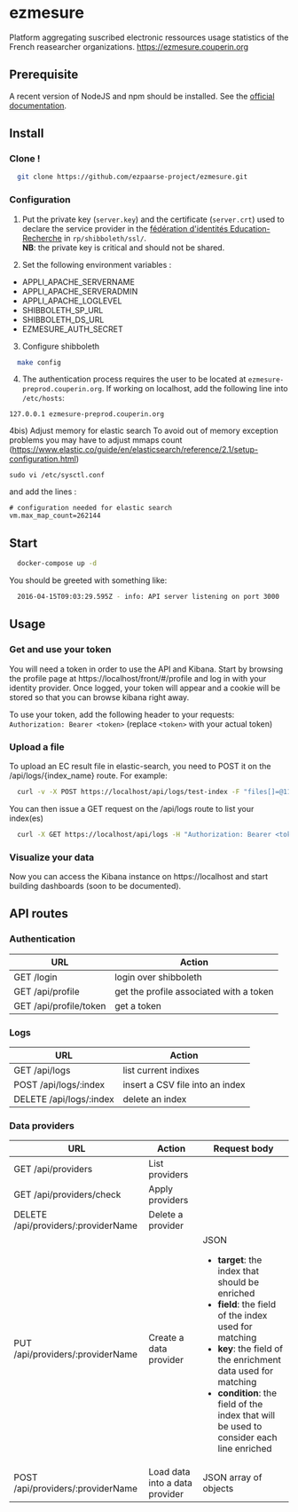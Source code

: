# ezmesure

Platform aggregating suscribed electronic ressources usage statistics of the French reasearcher organizations.
https://ezmesure.couperin.org

## Prerequisite
A recent version of NodeJS and npm should be installed.
See the [official documentation](https://nodejs.org/en/download/package-manager/).

## Install

### Clone !

```bash
  git clone https://github.com/ezpaarse-project/ezmesure.git
```

### Configuration

1) Put the private key (``server.key``) and the certificate (``server.crt``) used to declare the service provider in the [fédération d'identités Education-Recherche](https://federation.renater.fr/registry?action=get_all) in ``rp/shibboleth/ssl/``.  
**NB**: the private key is critical and should not be shared.

2) Set the following environment variables :
- APPLI_APACHE_SERVERNAME
- APPLI_APACHE_SERVERADMIN
- APPLI_APACHE_LOGLEVEL
- SHIBBOLETH_SP_URL
- SHIBBOLETH_DS_URL
- EZMESURE_AUTH_SECRET

3) Configure shibboleth
```bash
  make config
```

4) The authentication process requires the user to be located at `ezmesure-preprod.couperin.org`. If working on localhost, add the following line into `/etc/hosts`:
```
127.0.0.1 ezmesure-preprod.couperin.org
```
4bis) Adjust memory for elastic search
To avoid out of memory exception problems you may have to adjust mmaps count (https://www.elastic.co/guide/en/elasticsearch/reference/2.1/setup-configuration.html)

```
sudo vi /etc/sysctl.conf
```

and add the lines :
```
# configuration needed for elastic search
vm.max_map_count=262144
```

## Start
```bash
  docker-compose up -d
```

You should be greeted with something like:
```bash
  2016-04-15T09:03:29.595Z - info: API server listening on port 3000
```

## Usage

### Get and use your token

You will need a token in order to use the API and Kibana. Start by browsing the profile page at https://localhost/front/#/profile and log in with your identity provider. Once logged, your token will appear and a cookie will be stored so that you can browse kibana right away.

To use your token, add the following header to your requests: `Authorization: Bearer <token>` (replace `<token>` with your actual token)

### Upload a file

To upload an EC result file in elastic-search, you need to POST it on the /api/logs/{index_name} route. For example:
```bash
  curl -v -X POST https://localhost/api/logs/test-index -F "files[]=@114ee1d0_2016-03-31_10h53.job-ecs.csv" -H "Authorization: Bearer <token>"
```

You can then issue a GET request on the /api/logs route to list your index(es)
```bash
  curl -X GET https://localhost/api/logs -H "Authorization: Bearer <token>"
```

### Visualize your data

Now you can access the Kibana instance on https://localhost and start building dashboards (soon to be documented).

## API routes

### Authentication
<table>
<thead>
  <tr>
    <th>URL</th>
    <th>Action</th>
  </tr>
</thead>
<tbody>
  <tr>
    <td>GET /login</td>
    <td>login over shibboleth</td>
  </tr>
  <tr>
    <td>GET /api/profile</td>
    <td>get the profile associated with a token</td>
  </tr>
  <tr>
    <td>GET /api/profile/token</td>
    <td>get a token</td>
  </tr>
</tbody>
</table>

### Logs
<table>
<thead>
  <tr>
    <th>URL</th>
    <th>Action</th>
  </tr>
</thead>
<tbody>
  <tr>
    <td>GET /api/logs</td>
    <td>list current indixes</td>
  </tr>
  <tr>
    <td>POST /api/logs/:index</td>
    <td>insert a CSV file into an index</td>
  </tr>
  <tr>
    <td>DELETE /api/logs/:index</td>
    <td>delete an index</td>
  </tr>
</tbody>
</table>

### Data providers
<table>
<thead>
  <tr>
    <th>URL</th>
    <th>Action</th>
    <th>Request body</th>
  </tr>
</thead>
<tbody>
  <tr>
    <td>GET /api/providers</td>
    <td>List providers</td>
    <td></td>
  </tr>
  <tr>
    <td>GET /api/providers/check</td>
    <td>Apply providers</td>
    <td></td>
  </tr>
  <tr>
    <td>DELETE /api/providers/:providerName</td>
    <td>Delete a provider</td>
    <td></td>
  </tr>
  <tr>
    <td>PUT /api/providers/:providerName</td>
    <td>Create a data provider</td>
    <td> JSON
      <ul>
      <li><strong>target</strong>: the index that should be enriched</li>
        <li><strong>field</strong>: the field of the index used for matching</li>
        <li><strong>key</strong>: the field of the enrichment data used for matching</li>
        <li><strong>condition</strong>: the field of the index that will be used to consider each line enriched</li>
      </ul>
    </td>
  </tr>
  <tr>
    <td>POST /api/providers/:providerName</td>
    <td>Load data into a data provider</td>
    <td>JSON array of objects</td>
  </tr>
</tbody>
</table>
